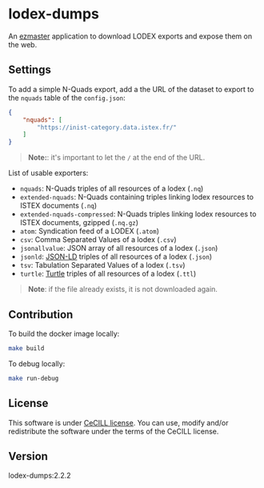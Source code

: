 # lodex-dumps

An [ezmaster](https://github.com/Inist-CNRS/ezmaster) application to download
LODEX exports and expose them on the web.

## Settings

To add a simple N-Quads export, add a the URL of the dataset to export to the
`nquads` table of the `config.json`:

```json
{
    "nquads": [
        "https://inist-category.data.istex.fr/"
    ]
}
```

> **Note:**: it's important to let the `/` at the end of the URL.

List of usable exporters:

- `nquads`: N-Quads triples of all resources of a lodex (`.nq`)
- `extended-nquads`: N-Quads containing triples linking lodex resources to ISTEX
  documents (`.nq`)
- `extended-nquads-compressed`: N-Quads triples linking lodex resources to ISTEX
  documents, gzipped (`.nq.gz`)
- `atom`: Syndication feed of a LODEX (`.atom`)
- `csv`: Comma Separated Values of a lodex (`.csv`)
- `jsonallvalue`: JSON array of all resources of a lodex (`.json`)
- `jsonld`: [JSON-LD](https://json-ld.org/) triples of all resources of a lodex
  (`.json`)
- `tsv`: Tabulation Separated Values of a lodex (`.tsv`)
- `turtle`: [Turtle](https://en.wikipedia.org/wiki/Turtle_(syntax)) triples of
  all resources of a lodex (`.ttl`)

> **Note**: if the file already exists, it is not downloaded again.

## Contribution

To build the docker image locally:

```bash
make build
```

To debug locally:

```bash
make run-debug
```

## License

This software is under [CeCILL license](LICENSE).
You can use, modify and/or redistribute the software under the terms of the
CeCILL license.

## Version

lodex-dumps:2.2.2
